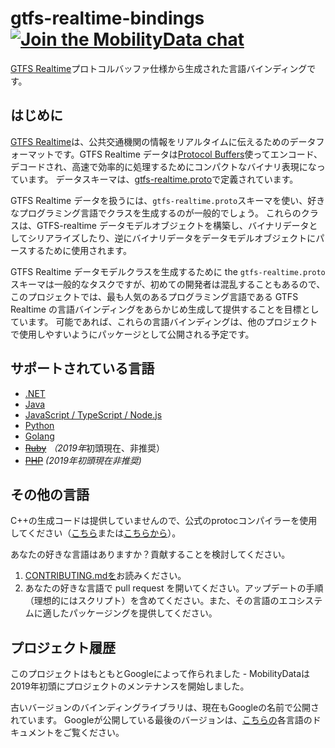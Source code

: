 # gtfs-realtime-bindings [![Join the MobilityData chat](https://img.shields.io/badge/chat-on%20slack-red)](https://bit.ly/mobilitydata-slack)

[GTFS Realtime](https://github.com/google/transit/tree/master/gtfs-realtime)プロトコルバッファ仕様から生成された言語バインディングです。

## はじめに

[GTFS Realtime](https://github.com/google/transit/tree/master/gtfs-realtime)は、公共交通機関の情報をリアルタイムに伝えるためのデータフォーマットです。GTFS Realtime データは[Protocol Buffers](https://developers.google.com/protocol-buffers/)使ってエンコード、デコードされ、高速で効率的に処理するためにコンパクトなバイナリ表現になっています。 データスキーマは、[gtfs-realtime.proto](https://github.com/google/transit/blob/master/gtfs-realtime/proto/gtfs-realtime.proto)で定義されています。

GTFS Realtime データを扱うには、`gtfs-realtime.proto`スキーマを使い、好きなプログラミング言語でクラスを生成するのが一般的でしょう。 これらのクラスは、GTFS-realtime データモデルオブジェクトを構築し、バイナリデータとしてシリアライズしたり、逆にバイナリデータをデータモデルオブジェクトにパースするために使用されます。

GTFS Realtime データモデルクラスを生成するために the `gtfs-realtime.proto`スキーマは一般的なタスクですが、初めての開発者は混乱することもあるので、このプロジェクトでは、最も人気のあるプログラミング言語である GTFS Realtime の言語バインディングをあらかじめ生成して提供することを目標としています。 可能であれば、これらの言語バインディングは、他のプロジェクトで使用しやすいようにパッケージとして公開される予定です。

## サポートされている言語 

* [.NET](dotnet.md)
* [Java](java.md)
* [JavaScript / TypeScript / Node.js](nodejs.md)
* [Python](python.md)
* [Golang](golang.md)
* ~~[Ruby](ruby.md)~~ *（2019年*初頭現在、非推奨）
* ~~[PHP](php.md)~~ *(2019年初頭現在非推奨)*

## その他の言語

C++の生成コードは提供していませんので、公式のprotocコンパイラーを使用してください（[こちら](https://developers.google.com/protocol-buffers/docs/downloads)または[こちらから](https://github.com/google/protobuf)）。

あなたの好きな言語はありますか？貢献することを検討してください。

1. [CONTRIBUTING.mdを](https://github.com/MobilityData/gtfs-realtime-bindings/blob/master/CONTRIBUTING.md)お読みください。
2. あなたの好きな言語で pull request を開いてください。アップデートの手順（理想的にはスクリプト）を含めてください。また、その言語のエコシステムに適したパッケージングを提供してください。

## プロジェクト履歴

このプロジェクトはもともとGoogleによって作られました - MobilityDataは2019年初頭にプロジェクトのメンテナンスを開始しました。

古いバージョンのバインディングライブラリは、現在もGoogleの名前で公開されています。 Googleが公開している最後のバージョンは、[こちらの](https://github.com/MobilityData/gtfs-realtime-bindings/tree/final-google-version)各言語のドキュメントをご覧ください。
